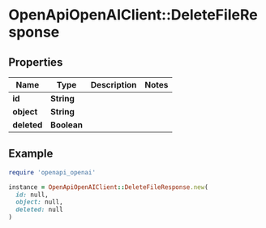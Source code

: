 # OpenApiOpenAIClient::DeleteFileResponse

## Properties

| Name | Type | Description | Notes |
| ---- | ---- | ----------- | ----- |
| **id** | **String** |  |  |
| **object** | **String** |  |  |
| **deleted** | **Boolean** |  |  |

## Example

```ruby
require 'openapi_openai'

instance = OpenApiOpenAIClient::DeleteFileResponse.new(
  id: null,
  object: null,
  deleted: null
)
```

